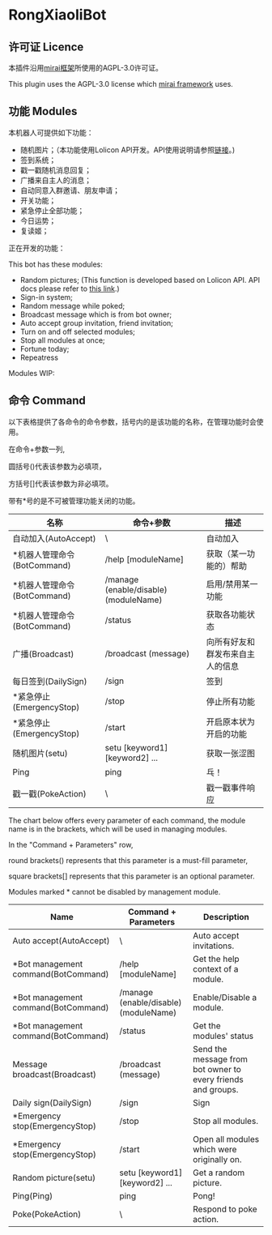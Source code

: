# RongXiaoliBot

## 许可证 Licence

本插件沿用[mirai框架](https://github.com/mamoe/mirai)所使用的AGPL-3.0许可证。

This plugin uses the AGPL-3.0 license which [mirai framework](https://github.com/mamoe/mirai) uses.

## 功能 Modules

本机器人可提供如下功能：

* 随机图片；（本功能使用Lolicon API开发。API使用说明请参照[链接](https://api.lolicon.app/#/setu)。)
* 签到系统；
* 戳一戳随机消息回复；
* 广播来自主人的消息；
* 自动同意入群邀请、朋友申请；
* 开关功能；
* 紧急停止全部功能；
* 今日运势；
* 复读姬；

正在开发的功能：


This bot has these modules:

* Random pictures; (This function is developed based on Lolicon API. API docs please refer
  to [this link](https://api.lolicon.app/#/setu).)
* Sign-in system;
* Random message while poked;
* Broadcast message which is from bot owner;
* Auto accept group invitation, friend invitation;
* Turn on and off selected modules;
* Stop all modules at once;
* Fortune today;
* Repeatress

Modules WIP:

## 命令 Command

以下表格提供了各命令的命令参数，括号内的是该功能的名称，在管理功能时会使用。

在命令+参数一列,

圆括号()代表该参数为必填项，

方括号[]代表该参数为非必填项。

带有*号的是不可被管理功能关闭的功能。


| 名称                        | 命令+参数                             | 描述                             |
| --------------------------- | ------------------------------------- | -------------------------------- |
| 自动加入(AutoAccept)        | \                                     | 自动加入                         |
| *机器人管理命令(BotCommand) | /help [moduleName]                    | 获取（某一功能的）帮助           |
| *机器人管理命令(BotCommand) | /manage (enable/disable) (moduleName) | 启用/禁用某一功能                |
| *机器人管理命令(BotCommand) | /status                               | 获取各功能状态                   |
| 广播(Broadcast)             | /broadcast (message)                  | 向所有好友和群发布来自主人的信息 |
| 每日签到(DailySign)         | /sign                                 | 签到                             |
| *紧急停止(EmergencyStop)    | /stop                                 | 停止所有功能                     |
| *紧急停止(EmergencyStop)    | /start                                | 开启原本状为开启的功能           |
| 随机图片(setu)              | setu [keyword1] [keyword2] ...        | 获取一张涩图                     |
| Ping                        | ping                                  | 乓！                             |
| 戳一戳(PokeAction)          | \                                     | 戳一戳事件响应                   |

The chart below offers every parameter of each command, the module name is in the brackets, which will be used in managing modules.

In the "Command + Parameters" row,

round brackets() represents that this parameter is a must-fill parameter,

square brackets[] represents that this parameter is an optional parameter.

Modules marked * cannot be disabled by management module.


| Name                                | Command + Parameters                  | Description                                                  |
| ----------------------------------- | ------------------------------------- | ------------------------------------------------------------ |
| Auto accept(AutoAccept)             | \                                     | Auto accept invitations.                                     |
| *Bot management command(BotCommand) | /help [moduleName]                    | Get the help context of a module.                            |
| *Bot management command(BotCommand) | /manage (enable/disable) (moduleName) | Enable/Disable a module.                                     |
| *Bot management command(BotCommand) | /status                               | Get the modules' status                                     |
| Message broadcast(Broadcast)        | /broadcast (message)                  | Send the message from bot owner to every friends and groups. |
| Daily sign(DailySign)               | /sign                                 | Sign                                                         |
| *Emergency stop(EmergencyStop)      | /stop                                 | Stop all modules.                                            |
| *Emergency stop(EmergencyStop)      | /start                                | Open all modules which were originally on.                   |
| Random picture(setu)                | setu [keyword1] [keyword2] ...        | Get a random picture.                                        |
| Ping(Ping)                          | ping                                  | Pong!                                                        |
| Poke(PokeAction)                    | \                                     | Respond to poke action.                                      |
